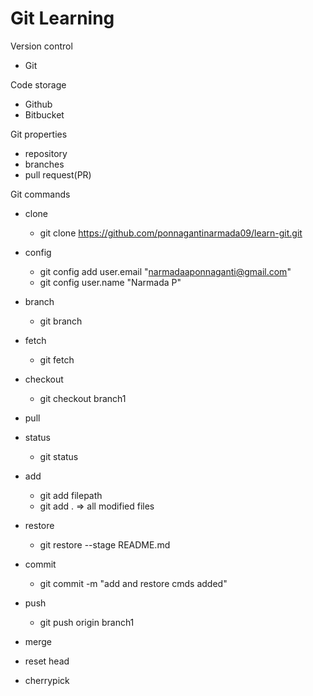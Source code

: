 # Git Learning
Version control
- Git

Code storage
- Github
- Bitbucket

Git properties
- repository
- branches
- pull request(PR)

Git commands
- clone
  - git clone https://github.com/ponnagantinarmada09/learn-git.git
- config
  - git config add user.email "narmadaaponnaganti@gmail.com"
  - git config user.name "Narmada P"
- branch
  - git branch
- fetch
  - git fetch
- checkout
  - git checkout branch1
- pull
- status
  - git status
- add
  - git add filepath
  - git add . => all modified files
- restore
  - git restore --stage README.md
- commit
  - git commit -m "add and restore cmds added"
- push
  - git push origin branch1
- merge

- reset head
- cherrypick



